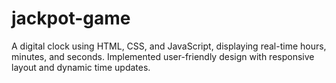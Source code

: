 # jackpot-game
A digital clock using HTML, CSS, and JavaScript, displaying real-time hours, minutes, and seconds. Implemented user-friendly design with responsive layout and dynamic time updates.
